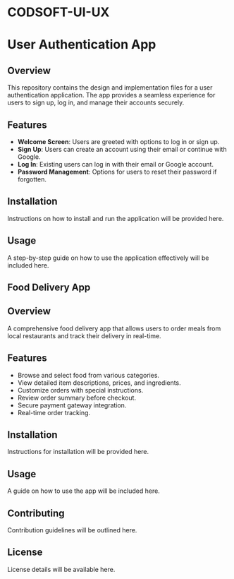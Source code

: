 # CODSOFT-UI-UX


# User Authentication App

## Overview
This repository contains the design and implementation files for a user authentication application. The app provides a seamless experience for users to sign up, log in, and manage their accounts securely.

## Features
- **Welcome Screen**: Users are greeted with options to log in or sign up.
- **Sign Up**: Users can create an account using their email or continue with Google.
- **Log In**: Existing users can log in with their email or Google account.
- **Password Management**: Options for users to reset their password if forgotten.

## Installation
Instructions on how to install and run the application will be provided here.

## Usage
A step-by-step guide on how to use the application effectively will be included here.


## Food Delivery App

## Overview
A comprehensive food delivery app that allows users to order meals from local restaurants and track their delivery in real-time.

## Features
- Browse and select food from various categories.
- View detailed item descriptions, prices, and ingredients.
- Customize orders with special instructions.
- Review order summary before checkout.
- Secure payment gateway integration.
- Real-time order tracking.

## Installation
Instructions for installation will be provided here.

## Usage
A guide on how to use the app will be included here.

## Contributing
Contribution guidelines will be outlined here.

## License
License details will be available here.

